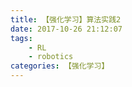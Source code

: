 ```yaml
---
title: 【强化学习】算法实践2
date: 2017-10-26 21:12:07
tags:
    - RL
    - robotics
categories: 【强化学习】
---
```


